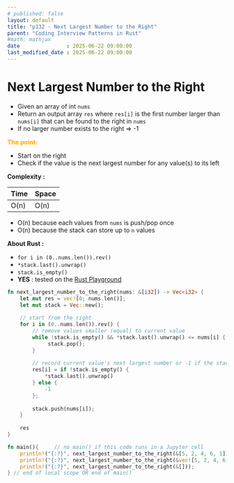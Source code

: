 ```yaml
---
# published: false
layout: default
title: "p132 - Next Largest Number to the Right"
parent: "Coding Interview Patterns in Rust"
#math: mathjax
date               : 2025-06-22 09:00:00
last_modified_date : 2025-06-22 09:00:00
---
```


# Next Largest Number to the Right

* Given an array of int `nums`
* Return an output array `res` where ``res[i]`` is the first number larger than ``nums[i]`` that can be found to the right in ``nums``
* If no larger number exists to the right => -1

<span style="color:orange"><b>The point:</b></span>

* Start on the right
* Check if the value is the next largest number for any value(s) to its left


**Complexity :**

| Time | Space |
|------|-------|
| O(n) | O(n)  |

* O(n) because each values from ``nums`` is push/pop once
* O(n) because the stack can store up to ``n`` values 

**About Rust :**
* `for i in (0..nums.len()).rev()`
* `*stack.last().unwrap()`
* `stack.is_empty()`
* **YES** : tested on the [Rust Playground](https://play.rust-lang.org/)

<!-- 
<span style="color:red"><b>TODO : </b></span> 
* Add comments in the source code        
 -->

<!-- * <span style="color:lime"><b>Preferred solution?</b></span>      -->



```rust
fn next_largest_number_to_the_right(nums: &[i32]) -> Vec<i32> {
    let mut res = vec![0; nums.len()];
    let mut stack = Vec::new();
    
    // start from the right
    for i in (0..nums.len()).rev() {
        // remove values smaller (equal) to current value
        while !stack.is_empty() && *stack.last().unwrap() <= nums[i] { // .last() returns Option<&T>
             stack.pop();
        }
        
        // record current value's next largest number or -1 if the stack is empty
        res[i] = if !stack.is_empty() {
            *stack.last().unwrap()
        } else {
            -1
        };
        
        stack.push(nums[i]);
    }
    
    res
}

fn main(){     // no main() if this code runs in a Jupyter cell 
    println!("{:?}", next_largest_number_to_the_right(&[5, 2, 4, 6, 1]));
    println!("{:?}", next_largest_number_to_the_right(&vec![5, 2, 4, 6, 1]));
    println!("{:?}", next_largest_number_to_the_right(&[]));
} // end of local scope OR end of main()       

```

